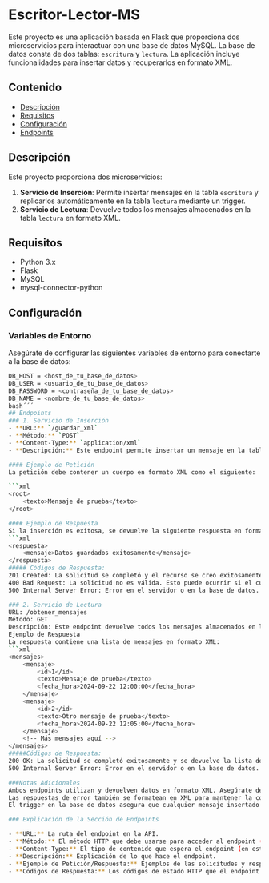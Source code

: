 # Escritor-Lector-MS

Este proyecto es una aplicación basada en Flask que proporciona dos microservicios para interactuar con una base de datos MySQL. La base de datos consta de dos tablas: `escritura` y `lectura`. La aplicación incluye funcionalidades para insertar datos y recuperarlos en formato XML.

## Contenido

- [Descripción](#descripción)
- [Requisitos](#requisitos)
- [Configuración](#configuración)
- [Endpoints](#endpoints)


## Descripción

Este proyecto proporciona dos microservicios:
1. **Servicio de Inserción**: Permite insertar mensajes en la tabla `escritura` y replicarlos automáticamente en la tabla `lectura` mediante un trigger.
2. **Servicio de Lectura**: Devuelve todos los mensajes almacenados en la tabla `lectura` en formato XML.

## Requisitos

- Python 3.x
- Flask
- MySQL
- mysql-connector-python

## Configuración

### Variables de Entorno

Asegúrate de configurar las siguientes variables de entorno para conectarte a la base de datos:

```bash
DB_HOST = <host_de_tu_base_de_datos>
DB_USER = <usuario_de_tu_base_de_datos>
DB_PASSWORD = <contraseña_de_tu_base_de_datos>
DB_NAME = <nombre_de_tu_base_de_datos>
bash´´´
## Endpoints
### 1. Servicio de Inserción
- **URL:** `/guardar_xml`
- **Método:** `POST`
- **Content-Type:** `application/xml`
- **Descripción:** Este endpoint permite insertar un mensaje en la tabla `escritura`. El mensaje se replicará automáticamente en la tabla `lectura` mediante un trigger.

#### Ejemplo de Petición
La petición debe contener un cuerpo en formato XML como el siguiente:

```xml
<root>
    <texto>Mensaje de prueba</texto>
</root>

#### Ejemplo de Respuesta
Si la inserción es exitosa, se devuelve la siguiente respuesta en formato XML:
```xml
<respuesta>
    <mensaje>Datos guardados exitosamente</mensaje>
</respuesta>
##### Códigos de Respuesta:
201 Created: La solicitud se completó y el recurso se creó exitosamente.
400 Bad Request: La solicitud no es válida. Esto puede ocurrir si el cuerpo del XML está mal formado o falta el campo texto.
500 Internal Server Error: Error en el servidor o en la base de datos.

### 2. Servicio de Lectura
URL: /obtener_mensajes
Método: GET
Descripción: Este endpoint devuelve todos los mensajes almacenados en la tabla lectura en formato XML. Cada mensaje incluye su id, texto y fecha_hora de inserción.
Ejemplo de Respuesta
La respuesta contiene una lista de mensajes en formato XML:
```xml
<mensajes>
    <mensaje>
        <id>1</id>
        <texto>Mensaje de prueba</texto>
        <fecha_hora>2024-09-22 12:00:00</fecha_hora>
    </mensaje>
    <mensaje>
        <id>2</id>
        <texto>Otro mensaje de prueba</texto>
        <fecha_hora>2024-09-22 12:05:00</fecha_hora>
    </mensaje>
    <!-- Más mensajes aquí -->
</mensajes>
#####Códigos de Respuesta:
200 OK: La solicitud se completó exitosamente y se devuelve la lista de mensajes.
500 Internal Server Error: Error en el servidor o en la base de datos.

###Notas Adicionales
Ambos endpoints utilizan y devuelven datos en formato XML. Asegúrate de enviar el Content-Type: application/xml en las solicitudes POST.
Las respuestas de error también se formatean en XML para mantener la coherencia con el resto del servicio.
El trigger en la base de datos asegura que cualquier mensaje insertado en la tabla escritura se copie automáticamente en la tabla lectura. No necesitas preocuparte por sincronizar manualmente las tablas.

### Explicación de la Sección de Endpoints

- **URL:** La ruta del endpoint en la API.
- **Método:** El método HTTP que debe usarse para acceder al endpoint (`GET`, `POST`, etc.).
- **Content-Type:** El tipo de contenido que espera el endpoint (en este caso, `application/xml`).
- **Descripción:** Explicación de lo que hace el endpoint.
- **Ejemplo de Petición/Respuesta:** Ejemplos de las solicitudes y respuestas que se pueden enviar y recibir.
- **Códigos de Respuesta:** Los códigos de estado HTTP que el endpoint puede devolver, junto con una breve descripción de cada uno.


